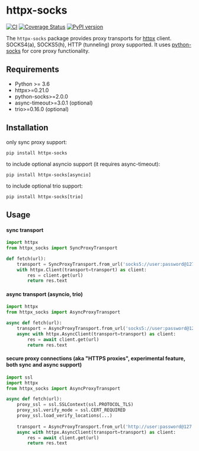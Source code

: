 # httpx-socks

[![CI](https://github.com/romis2012/httpx-socks/actions/workflows/ci.yml/badge.svg)](https://github.com/romis2012/httpx-socks/actions/workflows/ci.yml)
[![Coverage Status](https://codecov.io/gh/romis2012/httpx-socks/branch/master/graph/badge.svg)](https://codecov.io/gh/romis2012/httpx-socks)
[![PyPI version](https://badge.fury.io/py/httpx-socks.svg)](https://pypi.python.org/pypi/httpx-socks)
<!--
[![Downloads](https://pepy.tech/badge/httpx-socks/month)](https://pepy.tech/project/httpx-socks)
-->

The `httpx-socks` package provides proxy transports for [httpx](https://github.com/encode/httpx) client. 
SOCKS4(a), SOCKS5(h), HTTP (tunneling) proxy supported.
It uses [python-socks](https://github.com/romis2012/python-socks) for core proxy functionality.


## Requirements
- Python >= 3.6
- httpx>=0.21.0
- python-socks>=2.0.0
- async-timeout>=3.0.1 (optional)
- trio>=0.16.0 (optional)


## Installation

only sync proxy support:
```
pip install httpx-socks
```

to include optional asyncio support (it requires async-timeout):
```
pip install httpx-socks[asyncio]
```

to include optional trio support:
```
pip install httpx-socks[trio]
```


## Usage

#### sync transport
```python
import httpx
from httpx_socks import SyncProxyTransport

def fetch(url):
    transport = SyncProxyTransport.from_url('socks5://user:password@127.0.0.1:1080')
    with httpx.Client(transport=transport) as client:
        res = client.get(url)
        return res.text
```

#### async transport (asyncio, trio)
```python
import httpx
from httpx_socks import AsyncProxyTransport

async def fetch(url):
    transport = AsyncProxyTransport.from_url('socks5://user:password@127.0.0.1:1080')
    async with httpx.AsyncClient(transport=transport) as client:
        res = await client.get(url)
        return res.text
```

#### secure proxy connections (aka "HTTPS proxies", experimental feature, both sync and async support)
```python
import ssl
import httpx
from httpx_socks import AsyncProxyTransport

async def fetch(url):
    proxy_ssl = ssl.SSLContext(ssl.PROTOCOL_TLS)
    proxy_ssl.verify_mode = ssl.CERT_REQUIRED
    proxy_ssl.load_verify_locations(...)
    
    transport = AsyncProxyTransport.from_url('http://user:password@127.0.0.1:8080', proxy_ssl=proxy_ssl)
    async with httpx.AsyncClient(transport=transport) as client:
        res = await client.get(url)
        return res.text
```
